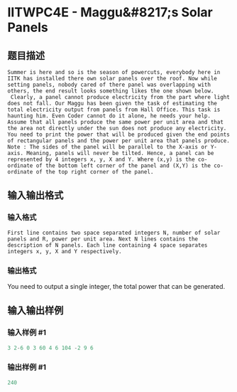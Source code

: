 # IITWPC4E - Maggu&amp;#8217;s Solar Panels

## 题目描述

`Summer is here and so is the season of powercuts, everybody here in IITK has installed there own solar panels over the roof. Now while setting panels, nobody cared of there panel was overlapping with others, the end result looks something likes the one shown below.  Clearly, a panel cannot produce electricity from the part where light does not fall. Our Maggu has been given the task of estimating the total electricity output from panels from Hall Office. This task is haunting him. Even Coder cannot do it alone, he needs your help. Assume that all panels produce the same power per unit area and that the area not directly under the sun does not produce any electricity. You need to print the power that will be produced given the end points of rectangular panels and the power per unit area that panels produce. Note : The sides of the panel will be parallel to the X-axis or Y-axis. Meaning, panels will never be tilted. Hence, a panel can be represented by 4 integers x, y, X and Y. Where (x,y) is the co-ordinate of the bottom left corner of the panel and (X,Y) is the co-ordinate of the top right corner of the panel. `

## 输入输出格式

### 输入格式

`First line contains two space separated integers N, number of solar panels and R, power per unit area. Next N lines contains the description of N panels. Each line containing 4 space separates integers x, y, X and Y respectively. `

### 输出格式

You need to output a single integer, the total power that can be generated.

## 输入输出样例

### 输入样例 #1

```cpp
3 2-6 0 3 60 4 6 104 -2 9 6
```


### 输出样例 #1

```cpp
240
```


